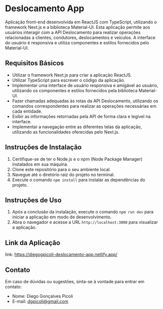 # Deslocamento App

Aplicação front-end desenvolvida em ReactJS com TypeScript, utilizando o framework Next.js e a biblioteca Material-UI. Esta aplicação permite aos usuários interagir com a API Deslocamento para realizar operações relacionadas a clientes, condutores, deslocamentos e veículos. A interface do usuário é responsiva e utiliza componentes e estilos fornecidos pelo Material-UI.

## Requisitos Básicos

- Utilizar o framework Next.js para criar a aplicação ReactJS.
- Utilizar TypeScript para escrever o código da aplicação.
- Implementar uma interface de usuário responsiva e amigável ao usuário, utilizando os componentes e estilos fornecidos pela biblioteca Material-UI.
- Fazer chamadas adequadas às rotas da API Deslocamento, utilizando os comandos correspondentes para realizar as operações necessárias em cada entidade.
- Exibir as informações retornadas pela API de forma clara e legível na interface.
- Implementar a navegação entre as diferentes telas da aplicação, utilizando as funcionalidades oferecidas pelo Next.js.

## Instruções de Instalação

1. Certifique-se de ter o Node.js e o npm (Node Package Manager) instalados em sua máquina.
2. Clone este repositório para o seu ambiente local.
3. Navegue até o diretório raiz do projeto no terminal.
4. Execute o comando `npm install` para instalar as dependências do projeto.

## Instruções de Uso

1. Após a conclusão da instalação, execute o comando `npm run dev` para iniciar a aplicação em modo de desenvolvimento.
2. Abra o navegador e acesse a URL `http://localhost:3000` para visualizar a aplicação.

## Link da Aplicação

link: https://diegogpicoli-deslocamento-app.netlify.app/

## Contato

Em caso de dúvidas ou sugestões, sinta-se à vontade para entrar em contato:

- Nome: Diego Gonçalves Picoli
- E-mail: dgpicoli@gmail.com
